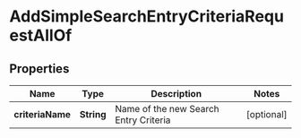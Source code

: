 

# AddSimpleSearchEntryCriteriaRequestAllOf


## Properties

| Name | Type | Description | Notes |
|------------ | ------------- | ------------- | -------------|
|**criteriaName** | **String** | Name of the new Search Entry Criteria |  [optional] |



